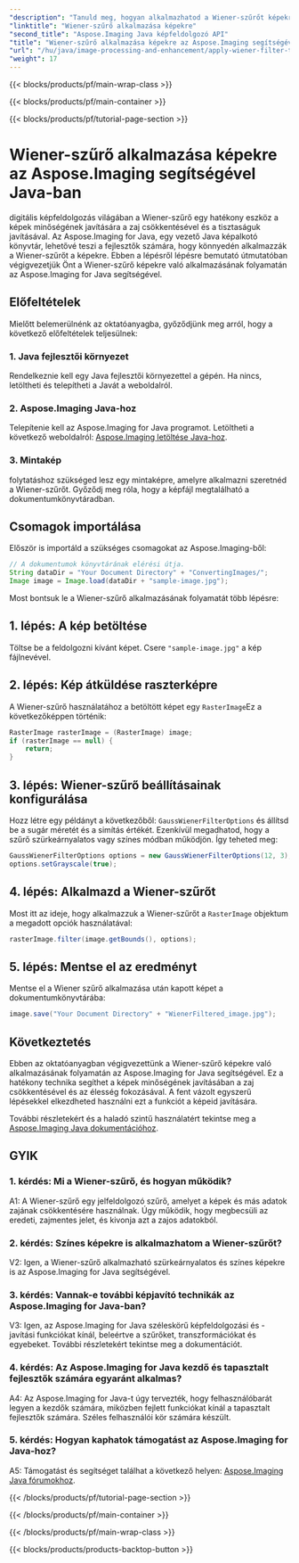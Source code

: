 ```yaml
---
"description": "Tanuld meg, hogyan alkalmazhatod a Wiener-szűrőt képekre az Aspose.Imaging for Java segítségével, hogyan javíthatod a képminőséget és csökkentheted a zajt könnyedén."
"linktitle": "Wiener-szűrő alkalmazása képekre"
"second_title": "Aspose.Imaging Java képfeldolgozó API"
"title": "Wiener-szűrő alkalmazása képekre az Aspose.Imaging segítségével Java-ban"
"url": "/hu/java/image-processing-and-enhancement/apply-wiener-filter-to-images/"
"weight": 17
---
```


{{< blocks/products/pf/main-wrap-class >}}

{{< blocks/products/pf/main-container >}}

{{< blocks/products/pf/tutorial-page-section >}}

# Wiener-szűrő alkalmazása képekre az Aspose.Imaging segítségével Java-ban


digitális képfeldolgozás világában a Wiener-szűrő egy hatékony eszköz a képek minőségének javítására a zaj csökkentésével és a tisztaságuk javításával. Az Aspose.Imaging for Java, egy vezető Java képalkotó könyvtár, lehetővé teszi a fejlesztők számára, hogy könnyedén alkalmazzák a Wiener-szűrőt a képekre. Ebben a lépésről lépésre bemutató útmutatóban végigvezetjük Önt a Wiener-szűrő képekre való alkalmazásának folyamatán az Aspose.Imaging for Java segítségével.

## Előfeltételek

Mielőtt belemerülnénk az oktatóanyagba, győződjünk meg arról, hogy a következő előfeltételek teljesülnek:

### 1. Java fejlesztői környezet

Rendelkeznie kell egy Java fejlesztői környezettel a gépén. Ha nincs, letöltheti és telepítheti a Javát a weboldalról.

### 2. Aspose.Imaging Java-hoz

Telepítenie kell az Aspose.Imaging for Java programot. Letöltheti a következő weboldalról: [Aspose.Imaging letöltése Java-hoz](https://releases.aspose.com/imaging/java/).

### 3. Mintakép

folytatáshoz szükséged lesz egy mintaképre, amelyre alkalmazni szeretnéd a Wiener-szűrőt. Győződj meg róla, hogy a képfájl megtalálható a dokumentumkönyvtáradban.

## Csomagok importálása

Először is importáld a szükséges csomagokat az Aspose.Imaging-ből:

```java
// A dokumentumok könyvtárának elérési útja.
String dataDir = "Your Document Directory" + "ConvertingImages/";
Image image = Image.load(dataDir + "sample-image.jpg");
```

Most bontsuk le a Wiener-szűrő alkalmazásának folyamatát több lépésre:

## 1. lépés: A kép betöltése

Töltse be a feldolgozni kívánt képet. Csere `"sample-image.jpg"` a kép fájlnevével.

## 2. lépés: Kép átküldése raszterképre

A Wiener-szűrő használatához a betöltött képet egy `RasterImage`Ez a következőképpen történik:

```java
RasterImage rasterImage = (RasterImage) image;
if (rasterImage == null) {
    return;
}
```

## 3. lépés: Wiener-szűrő beállításainak konfigurálása

Hozz létre egy példányt a következőből: `GaussWienerFilterOptions` és állítsd be a sugár méretét és a simítás értékét. Ezenkívül megadhatod, hogy a szűrő szürkeárnyalatos vagy színes módban működjön. Így teheted meg:

```java
GaussWienerFilterOptions options = new GaussWienerFilterOptions(12, 3);
options.setGrayscale(true);
```

## 4. lépés: Alkalmazd a Wiener-szűrőt

Most itt az ideje, hogy alkalmazzuk a Wiener-szűrőt a `RasterImage` objektum a megadott opciók használatával:

```java
rasterImage.filter(image.getBounds(), options);
```

## 5. lépés: Mentse el az eredményt

Mentse el a Wiener szűrő alkalmazása után kapott képet a dokumentumkönyvtárába:

```java
image.save("Your Document Directory" + "WienerFiltered_image.jpg");
```

## Következtetés

Ebben az oktatóanyagban végigvezettünk a Wiener-szűrő képekre való alkalmazásának folyamatán az Aspose.Imaging for Java segítségével. Ez a hatékony technika segíthet a képek minőségének javításában a zaj csökkentésével és az élesség fokozásával. A fent vázolt egyszerű lépésekkel elkezdheted használni ezt a funkciót a képeid javítására.

További részletekért és a haladó szintű használatért tekintse meg a [Aspose.Imaging Java dokumentációhoz](https://reference.aspose.com/imaging/java/).

## GYIK

### 1. kérdés: Mi a Wiener-szűrő, és hogyan működik?

A1: A Wiener-szűrő egy jelfeldolgozó szűrő, amelyet a képek és más adatok zajának csökkentésére használnak. Úgy működik, hogy megbecsüli az eredeti, zajmentes jelet, és kivonja azt a zajos adatokból.

### 2. kérdés: Színes képekre is alkalmazhatom a Wiener-szűrőt?

V2: Igen, a Wiener-szűrő alkalmazható szürkeárnyalatos és színes képekre is az Aspose.Imaging for Java segítségével.

### 3. kérdés: Vannak-e további képjavító technikák az Aspose.Imaging for Java-ban?

V3: Igen, az Aspose.Imaging for Java széleskörű képfeldolgozási és -javítási funkciókat kínál, beleértve a szűrőket, transzformációkat és egyebeket. További részletekért tekintse meg a dokumentációt.

### 4. kérdés: Az Aspose.Imaging for Java kezdő és tapasztalt fejlesztők számára egyaránt alkalmas?

A4: Az Aspose.Imaging for Java-t úgy tervezték, hogy felhasználóbarát legyen a kezdők számára, miközben fejlett funkciókat kínál a tapasztalt fejlesztők számára. Széles felhasználói kör számára készült.

### 5. kérdés: Hogyan kaphatok támogatást az Aspose.Imaging for Java-hoz?

A5: Támogatást és segítséget találhat a következő helyen: [Aspose.Imaging Java fórumokhoz](https://forum.aspose.com/).

{{< /blocks/products/pf/tutorial-page-section >}}

{{< /blocks/products/pf/main-container >}}

{{< /blocks/products/pf/main-wrap-class >}}

{{< blocks/products/products-backtop-button >}}